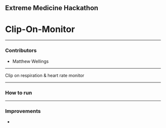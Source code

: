 ## Extreme Medicine Hackathon
# Clip-On-Monitor
 
---
 
### Contributors
 
* Matthew Wellings
 
---
 
Clip on respiration &amp; heart rate monitor
 
---
 
### How to run
 
---
 
### Improvements
 
* 
